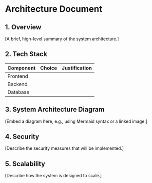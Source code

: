
# Architecture Document

## 1. Overview
[A brief, high-level summary of the system architecture.]

## 2. Tech Stack
| Component | Choice | Justification |
|-----------|--------|---------------|
| Frontend  |        |               |
| Backend   |        |               |
| Database  |        |               |

## 3. System Architecture Diagram
[Embed a diagram here, e.g., using Mermaid syntax or a linked image.]

## 4. Security
[Describe the security measures that will be implemented.]

## 5. Scalability
[Describe how the system is designed to scale.]
